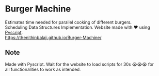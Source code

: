 # Burger Machine 

Estimates time needed for parallel cooking of different burgers.   
Scheduling Data Structures Implementation. Website made with ❤️ using [Pyscript](https://pyscript.net/).   
https://thenithinbalaji.github.io/Burger-Machine/

## Note
Made with Pyscript. Wait for the website to load scripts for 30s 😭😭😭 for all functionalities to work as intended. 
